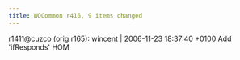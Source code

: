 ```yaml
---
title: WOCommon r416, 9 items changed
---
```


r1411@cuzco (orig r165): wincent | 2006-11-23 18:37:40 +0100 Add 'ifResponds' HOM
